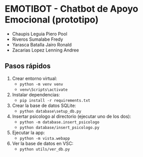 # EMOTIBOT - Chatbot de Apoyo Emocional (prototipo)
- Chaupis Leguia Piero Pool
- Riveros Sumalabe Fredy
- Yarasca Batalla Jairo Ronald
- Zacarias Lopez Lenning Andree

## Pasos rápidos
1. Crear entorno virtual:
   - `python -m venv venv`
   - `venv\Scripts\activate` 
2. Instalar dependencias:
   - `pip install -r requirements.txt`
3. Crear la base de datos SQLite:
   - `python database\setup_db.py`
4. Insertar psicologo al directorio (ejecutar uno de los dos):
   - `python -m database.insert_psicologo`
   - `python database/insert_psicologo.py`
5. Ejecutar la app:
   - `python -m vista.webapp`
6. Ver la base de datos en VSC:
   - `python utils/ver_db.py`